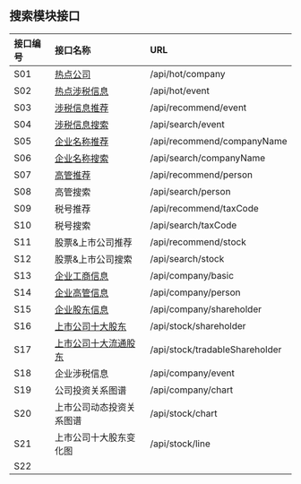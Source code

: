 ## 搜索模块接口

| 接口编号 | 接口名称 | URL |
| :--- | :--- | :--- |
| S01 | [热点公司](/热点公司.md) | /api/hot/company |
| S02 | [热点涉税信息](/热点涉税事件.md) | /api/hot/event |
| S03 | [涉税信息推荐](/涉税信息推荐.md) | /api/recommend/event |
| S04 | [涉税信息搜索](/she-shui-xin-xi-sou-suo.md) | /api/search/event |
| S05 | [企业名称推荐](/qi-ye-ming-cheng-tui-jian.md) | /api/recommend/companyName |
| S06 | [企业名称搜索](/qi-ye-ming-cheng-sou-suo.md) | /api/search/companyName |
| S07 | [高管推荐](/gao-guan-tui-jian.md) | /api/recommend/person |
| S08 | 高管搜索 | /api/search/person |
| S09 | 税号推荐 | /api/recommend/taxCode |
| S10 | 税号搜索 | /api/search/taxCode |
| S11 | 股票&上市公司推荐 | /api/recommend/stock |
| S12 | 股票&上市公司搜索 | /api/search/stock |
| S13 | [企业工商信息](/s13qi-ye-gong-shang-xin-xi.md) | /api/company/basic |
| S14 | [企业高管信息](/s14qi-ye-gao-guan-xin-xi.md) | /api/company/person |
| S15 | [企业股东信息](/s15qi-ye-gu-dong-xin-xi.md) | /api/company/shareholder |
| S16 | [上市公司十大股东](/s16shang-shi-gong-si-shi-da-gu-dong.md) | /api/stock/shareholder |
| S17 | [上市公司十大流通股东](/s17shang-shi-gong-si-shi-da-liu-tong-gu-dong.md) | /api/stock/tradableShareholder |
| S18 | 企业涉税信息 | /api/company/event |
| S19 | 公司投资关系图谱 | /api/company/chart |
| S20 | 上市公司动态投资关系图谱 | /api/stock/chart |
| S21 | 上市公司十大股东变化图 | /api/stock/line |
| S22 |  |  |



